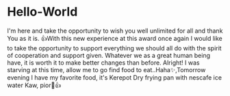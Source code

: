 # Hello-World 




I'm here and take the opportunity to wish you well unlimited for all and thank You as it is. 👍With this new experience at this award once again I would like to take the opportunity to support everything we should all do with the spirit of cooperation and support given. Whatever we as a great human being have, it is worth it to make better changes than before. Alright! I was starving at this time, allow me to go find food to eat..Haha✨,Tomorrow evening I have my favorite food, it's Kerepot Dry frying pan with nescafe ice water Kaw, pior🤩👍
 
